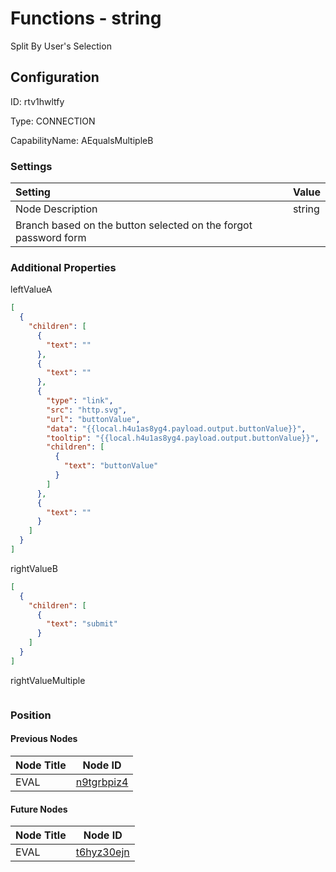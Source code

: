# Functions - string 
Split By User&#39;s Selection
## Configuration
ID:  rtv1hwltfy

Type: CONNECTION 

CapabilityName: AEqualsMultipleB

### Settings
| Setting | Value  |
| :------------------------ | ---------------------------------------- |
| Node Description | string 
Branch based on the button selected on the forgot password form | 





### Additional Properties
leftValueA
```json 
[
  {
    "children": [
      {
        "text": ""
      },
      {
        "text": ""
      },
      {
        "type": "link",
        "src": "http.svg",
        "url": "buttonValue",
        "data": "{{local.h4u1as8yg4.payload.output.buttonValue}}",
        "tooltip": "{{local.h4u1as8yg4.payload.output.buttonValue}}",
        "children": [
          {
            "text": "buttonValue"
          }
        ]
      },
      {
        "text": ""
      }
    ]
  }
]
```


rightValueB
```json 
[
  {
    "children": [
      {
        "text": "submit"
      }
    ]
  }
]
```


rightValueMultiple
```
```





### Position

#### Previous Nodes
| Node Title | Node ID |
| :------------- | ------------ |
| EVAL | [n9tgrbpiz4](./n9tgrbpiz4.md) | 
 
 #### Future Nodes
| Node Title | Node ID |
| :------------- | ------------ |
| EVAL |[t6hyz30ejn](./t6hyz30ejn.md) | 